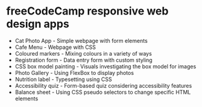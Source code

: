 # freeCodeCamp responsive web design apps
- Cat Photo App - Simple webpage with form elements
- Cafe Menu - Webpage with CSS
- Coloured markers - Mixing colours in a variety of ways
- Registration form - Data entry form with custom styling
- CSS box model painting - Visuals investigating the box model for images
- Photo Gallery - Using FlexBox to display photos
- Nutrition label - Typesetting using CSS
- Accessibility quiz - Form-based quiz considering accessibility features
- Balance sheet - Using CSS pseudo selectors to change specific HTML elements
